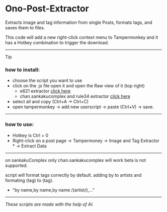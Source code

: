 # Ono-Post-Extractor
Extracts image and tag information from single Posts, formats tags, and saves them to files.

This code will add a new right-click context menu to Tampermonkey and it has a Hotkey combination to trigger the download.

--------------------------------
> [!TIP]
> ### how to install:
> - choose the script you want to use 
> - click on the .js file open it and open the Raw view of it (top right)
>   - e621 extractor [click here](https://github.com/CryDotCom/Ono-Post-Extractor/raw/main/Extractor_e621.js)
>   - chan.sankakucomplex and rule34 extractor [click here](https://github.com/CryDotCom/Ono-Post-Extractor/raw/main/Extractor_e621.js)
> - select all and copy (Ctrl+A -> Ctrl+C)
> - open tampermonkey -> add new userscript -> paste (Ctrl+V) -> save.
--------------------------------
### how to use:
- Hotkey is Ctrl + 0
- Right-click on a post page -> Tampermoney -> Image and Tag Extractor * -> Extract Data

--------------------------------
on sankakuComplex only chan.sankakucomplex will work beta is not supported.

script will format tags correctly by default. adding by to artists and formating (tag) to \(tag\).
- "by name,by name,by name /(artist/),..."

--------------------------------

_These scripts are made with the help of AI._

